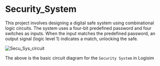 # Security_System
This project involves designing a digital safe system using combinational logic circuits. The system uses a four-bit predefined password and four switches as inputs. When the input matches the predefined password, an output signal (logic level 1) indicates a match, unlocking the safe.

![Secu_Sys_circuit](https://github.com/icy-chidam/Security_System/assets/124269988/6dd9e2c4-8ba7-4c11-9416-b50d277cf4f5)

The above is the basic circuit diagram for the `Security System` in Logisim
